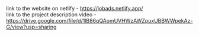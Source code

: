link to the website on netlify - https://jobads.netlify.app/ <br>
link to the project description video - https://drive.google.com/file/d/1lB86qQAomUVHWzAWZpuxUBBWWpekAz-G/view?usp=sharing
